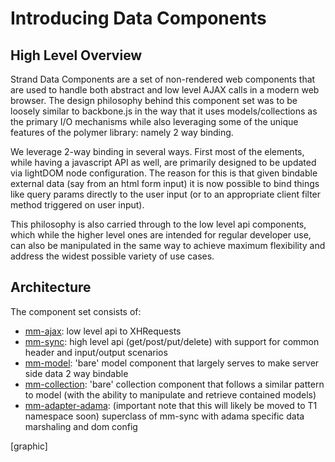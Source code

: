 # Introducing Data Components

## High Level Overview

Strand Data Components are a set of non-rendered web components that are used to handle both abstract and low level AJAX calls in a modern web browser.  The design philosophy behind this component set was to be loosely similar to backbone.js in the way that it uses models/collections as the primary I/O mechanisms while also leveraging some of the unique features of the polymer library: namely 2 way binding.  

We leverage 2-way binding in several ways. First most of the elements, while having a javascript API as well, are primarily designed to be updated via lightDOM node configuration.  The reason for this is that given bindable external data (say from an html form input) it is now possible to bind things like query params directly to the user input (or to an appropriate client filter method triggered on user input).

This philosophy is also carried through to the low level api components, which while the higher level ones are intended for regular developer use, can also be manipulated in the same way to achieve maximum flexibility and address the widest possible variety of use cases.

## Architecture

The component set consists of:

* [mm-ajax](mm-ajax.html): low level api to XHRequests
* [mm-sync](mm-sync.html): high level api (get/post/put/delete) with support for common header and input/output scenarios
* [mm-model](mm-model.html): 'bare' model component that largely serves to make server side data 2 way bindable
* [mm-collection](mm-collection.html): 'bare' collection component that follows a similar pattern to model (with the ability to manipulate and retrieve contained models)
* [mm-adapter-adama](mm-adapter-adama-html): (important note that this will likely be moved to T1 namespace soon) superclass of mm-sync with adama specific data marshaling and dom config

[graphic]


